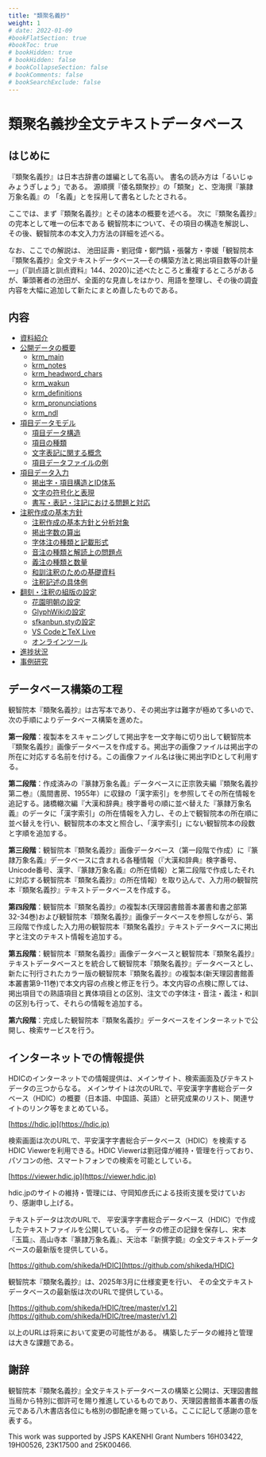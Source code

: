 ```yaml
---
title: "類聚名義抄"
weight: 1
# date: 2022-01-09
#bookFlatSection: true
#bookToc: true
# bookHidden: true
# bookHidden: false
# bookCollapseSection: false
# bookComments: false
# bookSearchExclude: false
---
```


# 類聚名義抄全文テキストデータベース

## はじめに

『類聚名義抄』は日本古辞書の雄編として名高い。 
書名の読み方は「るいじゅみょうぎしょう」である。
源順撰『倭名類聚抄』の「類聚」と、空海撰『篆隷万象名義』の
「名義」とを採用して書名としたとされる。


ここでは、まず『類聚名義抄』とその諸本の概要を述べる。
次に『類聚名義抄』の完本として唯一の伝本である
観智院本について、その項目の構造を解説し、
その後、観智院本の本文入力方法の詳細を述べる。


なお、ここでの解説は、 池田証壽・劉冠偉・鄭門鎬・張馨方・李媛「観智院本『類聚名義抄』全文テキストデータベース―その構築方法と掲出項目数等の計量―」(『訓点語と訓点資料』144、2020)に述べたところと重複するところがあるが、筆頭著者の池田が、全面的な見直しをはかり、用語を整理し、その後の調査内容を大幅に追加して新たにまとめ直したものである。

## 内容

- [資料紹介](/docs/krm/01-introduction/)
- [公開データの概要](/docs/krm/02-data-overview/)
    - [krm_main](/docs/krm/02-data-overview/02-01-main/)
    - [krm_notes](/docs/krm/02-data-overview/02-02-notes/)
    - [krm_headword_chars](/docs/krm/02-data-overview/02-03-headword-chars/)
    - [krm_wakun](/docs/krm/02-data-overview/02-04-wakun/)　
    - [krm_definitions](/docs/krm/02-data-overview/02-05-definitions/)　
    - [krm_pronunciations](/docs/krm/02-data-overview/02-06-pronunciations/)　
    - [krm_ndl](/docs/krm/02-data-overview/02-07-ndl/)　
- [項目データモデル](/docs/krm/03-entry-data-model/)
    - [項目データ構造](/docs/krm/03-entry-data-model/03-01-data-structure/)
    - [項目の種類](/docs/krm/03-entry-data-model/03-02-types-of-entries/)
    - [文字表記に関する概念](/docs/krm/03-entry-data-model/03-03-concepts-char/)
    - [項目データファイルの例](/docs/krm/03-entry-data-model/03-04-data-example/)
- [項目データ入力](/docs/krm/04-entry-input/)
    - [掲出字・項目構造とID体系](/docs/krm/04-entry-input/04-01-id/)
    - [文字の符号化と表現](/docs/krm/04-entry-input/04-02-char/)
    - [書写・表記・注記における問題と対応](/docs/krm/04-entry-input/04-03-handling/)
- [注釈作成の基本方針](/docs/krm/05-annotation-policy/)
    - [注釈作成の基本方針と分析対象](/docs/krm/05-annotation-policy/05-01-basic-policy/)
    - [掲出字数の算出](/docs/krm/05-annotation-policy/05-02-headword-count/)
    - [字体注の種類と記載形式](/docs/krm/05-annotation-policy/05-03-jitaichu-formats/)
    - [音注の種類と解読上の問題点 ](/docs/krm/05-annotation-policy/05-04-onchu-problems/)
    - [義注の種類と数量](/docs/krm/05-annotation-policy/05-05-gichu-quantity/)
    - [和訓注釈のための基礎資料](/docs/krm/05-annotation-policy/05-06-wakun-materials/)
    - [注釈記述の具体例](/docs/krm/05-annotation-policy/05-07-annotation-examples/)
- [翻刻・注釈の組版の設定](/docs/krm/06-typesetting/)
    - [花園明朝の設定](/docs/krm/06-typesetting/06-01-hanazono-mincho/)
    - [GlyphWikiの設定](/docs/krm/06-typesetting/06-02-glyphwiki/)
    - [sfkanbun.styの設定](/docs/krm/06-typesetting/06-03-sfkanbun-sty/)
    - [VS CodeとTeX Live](/docs/krm/06-typesetting/06-04-vscode-texlive/)
    - [オンラインツール](/docs/krm/06-typesetting/06-05-online-tools/)
- [進捗状況](/docs/krm/06-progress/)
- [事例研究](/docs/krm/07-case-studies/)



## データベース構築の工程

観智院本『類聚名義抄』は古写本であり、その掲出字は難字が極めて多いので、次の手順によりデータベース構築を進めた。

**第一段階**：複製本をスキャニングして掲出字を一文字毎に切り出して観智院本『類聚名義抄』画像データベースを作成する。掲出字の画像ファイルは掲出字の所在に対応する名前を付ける。この画像ファイル名は後に掲出字IDとして利用する。

**第二段階**：作成済みの『篆隷万象名義』データベースに正宗敦夫編『類聚名義抄 第二巻』（風間書房、1955年）に収録の「漢字索引」を参照してその所在情報を追記する。諸橋轍次編『大漢和辞典』検字番号の順に並べ替えた『篆隷万象名義』のデータに「漢字索引」の所在情報を入力し、その上で観智院本の所在順に並べ替えを行い、観智院本の本文と照合し、「漢字索引」にない観智院本の段数と字順を追加する。

**第三段階**：観智院本『類聚名義抄』画像データベース（第一段階で作成）に『篆隷万象名義』データベースに含まれる各種情報（『大漢和辞典』検字番号、Unicode番号、漢字、『篆隷万象名義』の所在情報）と第二段階で作成したそれに対応する観智院本『類聚名義抄』の所在情報）を取り込んで、入力用の観智院本『類聚名義抄』テキストデータベースを作成する。

**第四段階**：観智院本『類聚名義抄』の複製本(天理図書館善本叢書和書之部第32-34巻)および観智院本『類聚名義抄』画像データベースを参照しながら、第三段階で作成した入力用の観智院本『類聚名義抄』テキストデータベースに掲出字と注文のテキスト情報を追加する。

**第五段階**：観智院本『類聚名義抄』画像データベースと観智院本『類聚名義抄』テキストデータベースとを統合して観智院本『類聚名義抄』データベースとし、新たに刊行されたカラー版の観智院本『類聚名義抄』の複製本(新天理図書館善本叢書第9-11巻)で本文内容の点検と修正を行う。本文内容の点検に際しては、掲出項目での熟語項目と異体項目との区別、注文での字体注・音注・義注・和訓の区別も行って、それらの情報を追加する。


**第六段階**：完成した観智院本『類聚名義抄』データベースをインターネットで公開し、検索サービスを行う。

## インターネットでの情報提供

HDICのインターネットでの情報提供は、メインサイト、検索画面及びテキストデータの三つからなる。
メインサイトは次のURLで、平安漢字字書総合データベース（HDIC）の概要（日本語、中国語、英語）と研究成果のリスト、関連サイトのリンク等をまとめている。

[https://hdic.jp](https://hdic.jp)

検索画面は次のURLで、平安漢字字書総合データベース（HDIC）を検索するHDIC Viewerを利用できる。HDIC Viewerは劉冠偉が維持・管理を行っており、パソコンの他、スマートフォンでの検索を可能としている。


[https://viewer.hdic.jp](https://viewer.hdic.jp)

hdic.jpのサイトの維持・管理には、守岡知彦氏による技術支援を受けていおり、感謝申し上げる。

テキストデータは次のURLで、
平安漢字字書総合データベース（HDIC）で作成したテキストファイルを公開している。
データの修正の記録を保存し、宋本『玉篇』、高山寺本『篆隷万象名義』、天治本『新撰字鏡』の全文テキストデータベースの最新版を提供している。

[https://github.com/shikeda/HDIC](https://github.com/shikeda/HDIC)

観智院本『類聚名義抄』は、2025年3月に仕様変更を行い、
その全文テキストデータベースの最新版は次のURLで提供している。

[https://github.com/shikeda/HDIC/tree/master/v1.2](https://github.com/shikeda/HDIC/tree/master/v1.2)

以上のURLは将来において変更の可能性がある。
構築したデータの維持と管理は大きな課題である。


## 謝辞

観智院本『類聚名義抄』全文テキストデータベースの構築と公開は、天理図書館当局から特別に御許可を賜り推進しているものであり、天理図書館善本叢書の版元である八木書店各位にも格別の御配慮を賜っている。ここに記して感謝の意を表する。


This work was supported by JSPS KAKENHI Grant Numbers 16H03422, 19H00526, 23K17500 and 25K00466.
